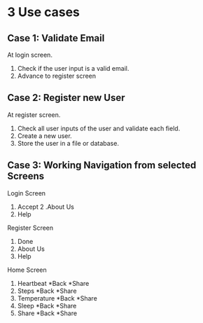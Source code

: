 # 3 Use cases

## Case 1: Validate Email
At login screen. 

1. Check if the user input is a valid email.
2. Advance to register screen


## Case 2: Register new User
At register screen.

1. Check all user inputs of the user and validate each field. 
2. Create a new user.
3. Store the user in a file or database.

## Case 3: Working Navigation from selected Screens
Login Screen

1. Accept
2 .About Us
3. Help

Register Screen

1. Done
2. About Us
3. Help

Home Screen

1. Heartbeat
  *Back
  *Share
2. Steps
  *Back
  *Share
3. Temperature
  *Back
  *Share
4. Sleep
  *Back
  *Share
5. Share
  *Back
  *Share

